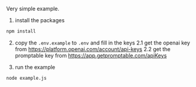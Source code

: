 Very simple example.

1. install the packages

```bash
npm install
```

2. copy the `.env.example` to `.env` and fill in the keys
   2.1 get the openai key from https://platform.openai.com/account/api-keys
   2.2 get the promptable key from https://app.getpromptable.com/apiKeys

3. run the example

```bash
node example.js
```
